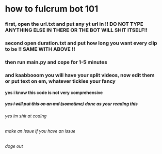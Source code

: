 # how to fulcrum bot 101
### first, open the url.txt and put any yt url in !! DO NOT TYPE ANYTHING ELSE IN THERE OR THE BOT WILL SHIT ITSELF!!
### second open duration.txt and put how long you want every clip to be !! SAME WITH ABOVE !!
### then run main.py and cope for 1-5 minutes
### and kaabbooom you will have your split videos, now edit them or put text on em, whatever tickles your fancy

#### yes i know this code is not very comprehensive
##### ~~yes i will put this on an md (sometime)~~ done as your reading this
###### yes im shit at coding
###### make an issue if you have an issue
###### doge out